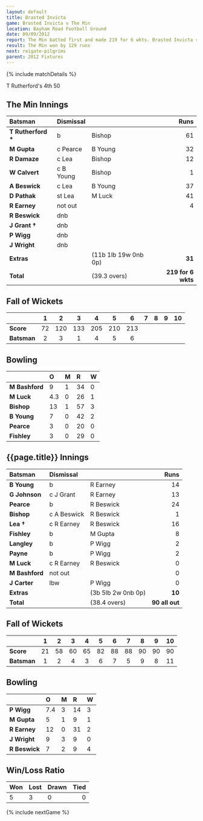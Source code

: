 ```yaml
---
layout: default
title: Brasted Invicta
game: Brasted Invicta v The Min
location: Bayham Road Football Ground
date: 09/09/2012
report: The Min batted first and made 219 for 6 wkts. Brasted Invicta replied with 90 all out
result: The Min won by 129 runs
next: reigate-pilgrims
parent: 2012 Fixtures
---
```


{% include matchDetails %}

T Rutherford's 4th 50

## The Min Innings

| Batsman | Dismissal |  | Runs |
|:---|:---|---|---:|
| **T Rutherford &#42;** | b | Bishop | 61 |
| **M Gupta** | c Pearce | B Young | 32 |
| **R Damaze** | c Lea | Bishop | 12 |
| **W Calvert** | c B Young | Bishop | 1 |
| **A Beswick** | c Lea | B Young | 37 |
| **D Pathak** | st Lea | M Luck | 41 |
| **R Earney** | not out |  | 4 |
| **R Beswick** | dnb |  |  |
| **J Grant &#8224;** | dnb |  |  |
| **P Wigg** | dnb |  |  |
| **J Wright** | dnb |  |  |
| **Extras** | | (11b 1lb 19w 0nb 0p) | **31** |
| **Total** | | (39.3 overs) | **219 for 6 wkts** |

## Fall of Wickets

| | 1 | 2 | 3 | 4 | 5 | 6 | 7 | 8 | 9 | 10 |
|---|:---:|:---:|:---:|:---:|:---:|:---:|:---:|:---:|:---:|:---:|
| **Score** | 72 | 120 | 133 | 205 | 210 | 213 |  |  |  |  |
| **Batsman** | 2 | 3 | 1 | 4 | 5 | 6 |  |  |  |  |

## Bowling

| | O | M | R | W |
|---|:---|:---|:---|:---|
| **M Bashford** | 9 | 1 | 34 | 0 |
| **M Luck** | 4.3 | 0 | 26 | 1 |
| **Bishop** | 13 | 1 | 57 | 3 |
| **B Young** | 7 | 0 | 42 | 2 |
| **Pearce** | 3 | 0 | 20 | 0 |
| **Fishley** | 3 | 0 | 29 | 0 |

## {{page.title}} Innings

| Batsman | Dismissal |  | Runs |
|:---|:---|---|---:|
| **B Young** | b | R Earney | 14 |
| **G Johnson** | c J Grant | R Earney | 13 |
| **Pearce** | b | R Beswick | 24 |
| **Bishop** | c A Beswick | R Beswick | 1 |
| **Lea &#8224;** | c R Earney | R Beswick | 16 |
| **Fishley** | b | M Gupta | 8 |
| **Langley** | b | P Wigg | 2 |
| **Payne** | b | P Wigg | 2 |
| **M Luck** | c R Earney | R Beswick | 0 |
| **M Bashford** | not out |  | 0 |
| **J Carter** | lbw | P Wigg | 0 |
| **Extras** | | (3b 5lb 2w 0nb 0p) | **10** |
| **Total** | | (38.4 overs) | **90 all out** |

## Fall of Wickets

| | 1 | 2 | 3 | 4 | 5 | 6 | 7 | 8 | 9 | 10 |
|---|:---:|:---:|:---:|:---:|:---:|:---:|:---:|:---:|:---:|:---:|
| **Score** | 21 | 58 | 60 | 65 | 82 | 88 | 88 | 90 | 90 | 90 |
| **Batsman** | 1 | 2 | 4 | 3 | 6 | 7 | 5 | 9 | 8 | 11 |

## Bowling

| | O | M | R | W |
|---|:---|:---|:---|:---|
| **P Wigg** | 7.4 | 3 | 14 | 3 |
| **M Gupta** | 5 | 1 | 9 | 1 |
| **R Earney** | 12 | 0 | 31 | 2 |
| **J Wright** | 9 | 3 | 9 | 0 |
| **R Beswick** | 7 | 2 | 9 | 4 |

## Win/Loss Ratio

| Won | Lost | Drawn | Tied |
|:---|:---|:---|---:|
| 5 | 3 | 0 | 0 |

{% include nextGame %}